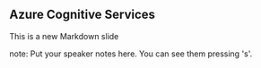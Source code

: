 ##  Azure Cognitive Services

This is a new Markdown slide

note:
    Put your speaker notes here.
    You can see them pressing 's'.
